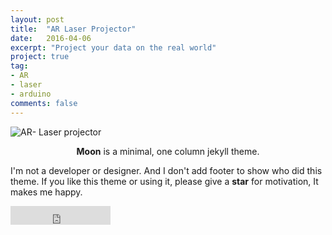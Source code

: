 ```yaml
---
layout: post
title:  "AR Laser Projector"
date:   2016-04-06
excerpt: "Project your data on the real world"
project: true
tag:
- AR 
- laser
- arduino
comments: false
---
```


![AR- Laser projector](http://www.iaacblog.com/wp-content/uploads/2019/03/img-20190314-wa0000-2-331x331.jpg)    
    
<center><b>Moon</b> is a minimal, one column jekyll theme.</center>
     
 I'm not a developer or designer. And I don't add footer to show who did this theme. If you like this theme or using it, please give a **star** for motivation, It makes me happy.

<iframe src="https://ghbtns.com/github-btn.html?user=TaylanTatli&repo=Moon&type=star&count=true&size=large" frameborder="0" scrolling="0" width="160px" height="30px"></iframe> 
